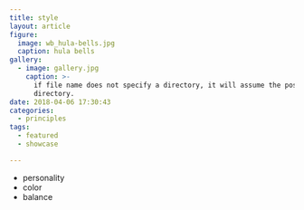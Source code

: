 ```yaml
---
title: style
layout: article
figure:
  image: wb_hula-bells.jpg
  caption: hula bells
gallery:
  - image: gallery.jpg
    caption: >-
      if file name does not specify a directory, it will assume the post
      directory.
date: 2018-04-06 17:30:43
categories:
  - principles
tags:
  - featured
  - showcase

---
```

- personality
- color
- balance
<!-- more -->
